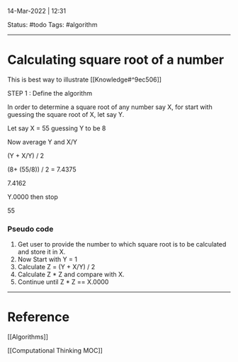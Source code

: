 14-Mar-2022 | 12:31

Status: #todo
Tags: #algorithm

---
# Calculating square root of a number

This is best way to illustrate [[Knowledge#^9ec506]]


STEP 1 : Define the algorithm

In order to determine a square root of any number say X, for start with guessing the square root of X, let say Y. 

Let say X = 55
guessing Y to be 8

Now average Y and X/Y 

(Y + X/Y) / 2 

(8+ (55/8)) / 2  = 7.4375

7.4162

Y.0000 then stop

55

### Pseudo code 

1. Get user to provide the number to which square root is to be calculated and store it in X. 
2. Now Start with Y = 1
3. Calculate Z =  (Y + X/Y) / 2 
4. Calculate Z * Z and compare with X.
5. Continue until Z * Z == X.0000  

---
# Reference
[[Algorithms]]

[[Computational Thinking MOC]]